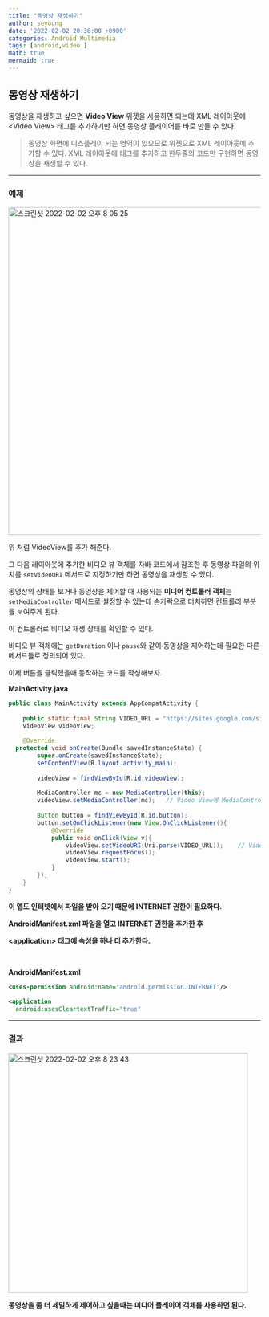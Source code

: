 ```yaml
---
title: "동영상 재생하기"
author: seyoung
date: '2022-02-02 20:30:00 +0900'
categories: Android Multimedia
tags: [android,video ]
math: true
mermaid: true
---
```


## 동영상 재생하기

동영상을 재생하고 싶으면 **Video View** 위젯을 사용하면 되는데 XML 레이아웃에 \<Video View> 태그를 추가하기만 하면 동영상 플레이어를 바로 만들 수 있다.

> 동영상 화면에 디스플레이 되는 영역이 있으므로 위젯으로 XML 레이아웃에 추가할 수 있다. XML 레이아웃에 태그를 추가하고 한두줄의 코드만 구현하면 동영상을 재생할 수 있다.


---

### 예제

<img width="653" alt="스크린샷 2022-02-02 오후 8 05 25" src="https://user-images.githubusercontent.com/54762273/152142222-ad0685a8-09bb-4b9d-8a6a-50ed4e68da72.png">

위 처럼 VideoView를 추가 해준다.

그 다음 레이아웃에 추가한 비디오 뷰 객체를 자바 코드에서 참조한 후 동영상 파일의 위치를 `setVideoURI` 메서드로 지정하기만 하면 동영상을 재생할 수 있다.

동영상의 상태를 보거나 동영상을 제어할 때 사용되는 **미디어 컨트롤러 객체**는 `setMediaController` 메서드로 설정할 수 있는데 손가락으로 터치하면 컨트롤러 부분을 보여주게 된다.

이 컨트롤러로 비디오 재생 상태를 확인할 수 있다.

비디오 뷰 객체에는 `getDuration` 이나 `pause`와 같이 동영상을 제어하는데 필요한 다른 메서드들로 정의되어 있다.

이제 버튼을 클릭했을때 동작하는 코드를 작성해보자.


**MainActivity.java**

```java
public class MainActivity extends AppCompatActivity {  
  
    public static final String VIDEO_URL = "https://sites.google.com/site/ubiaccessmobile/sample_video.mp4";  
    VideoView videoView;  
  
    @Override  
  protected void onCreate(Bundle savedInstanceState) {  
        super.onCreate(savedInstanceState);  
        setContentView(R.layout.activity_main);  
  
        videoView = findViewById(R.id.videoView);  
  
        MediaController mc = new MediaController(this);  
        videoView.setMediaController(mc);   // Video View에 MediaController 설정하기  
  
	    Button button = findViewById(R.id.button);  
        button.setOnClickListener(new View.OnClickListener(){  
            @Override  
		    public void onClick(View v){  
                videoView.setVideoURI(Uri.parse(VIDEO_URL));    // VideoView에 재생할 대상 설정하고 재생 시작  
			    videoView.requestFocus();  
                videoView.start();  
            }  
        });  
    }  
}

```

**이 앱도 인터넷에서 파일을 받아 오기 때문에 INTERNET 권한이 필요하다.**

**AndroidManifest.xml 파일을 열고 INTERNET 권한을 추가한 후**

**\<application> 태그에 속성을 하나 더 추가한다.**

<br>

**AndroidManifest.xml**

```xml
<uses-permission android:name="android.permission.INTERNET"/>  
  
<application  
  android:usesCleartextTraffic="true"

```


---
### 결과

<img width="478" alt="스크린샷 2022-02-02 오후 8 23 43" src="https://user-images.githubusercontent.com/54762273/152144781-bd2abb7e-d5ce-4a51-acfc-3ed7df0062c1.png">


**동영상을 좀 더 세밀하게 제어하고 싶을때는 미디어 플레이어 객체를 사용하면 된다.**